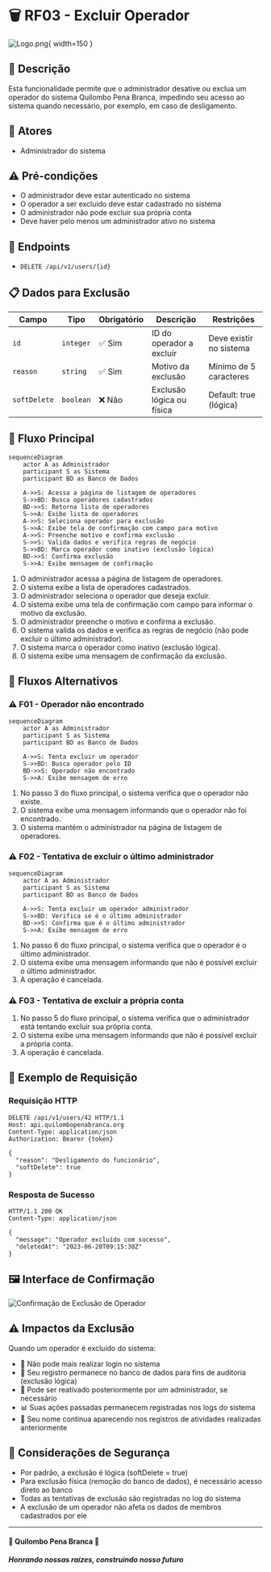 # 🗑️ RF03 - Excluir Operador

![Logo.png](Logo.png){ width=150 }

## 📝 Descrição

Esta funcionalidade permite que o administrador desative ou exclua um operador do sistema Quilombo Pena Branca, impedindo seu acesso ao sistema quando necessário, por exemplo, em caso de desligamento.

## 👑 Atores

- Administrador do sistema

## ⚠️ Pré-condições

- O administrador deve estar autenticado no sistema
- O operador a ser excluído deve estar cadastrado no sistema
- O administrador não pode excluir sua própria conta
- Deve haver pelo menos um administrador ativo no sistema

## 🔌 Endpoints

- `DELETE /api/v1/users/{id}`

## 📋 Dados para Exclusão

| Campo        | Tipo      | Obrigatório | Descrição                 | Restrições              |
|--------------|-----------|-------------|---------------------------|-------------------------|
| `id`         | `integer` | ✅ Sim       | ID do operador a excluir  | Deve existir no sistema |
| `reason`     | `string`  | ✅ Sim       | Motivo da exclusão        | Mínimo de 5 caracteres  |
| `softDelete` | `boolean` | ❌ Não       | Exclusão lógica ou física | Default: true (lógica)  |

## 🔄 Fluxo Principal

```mermaid
sequenceDiagram
    actor A as Administrador
    participant S as Sistema
    participant BD as Banco de Dados
    
    A->>S: Acessa a página de listagem de operadores
    S->>BD: Busca operadores cadastrados
    BD->>S: Retorna lista de operadores
    S->>A: Exibe lista de operadores
    A->>S: Seleciona operador para exclusão
    S->>A: Exibe tela de confirmação com campo para motivo
    A->>S: Preenche motivo e confirma exclusão
    S->>S: Valida dados e verifica regras de negócio
    S->>BD: Marca operador como inativo (exclusão lógica)
    BD->>S: Confirma exclusão
    S->>A: Exibe mensagem de confirmação
```

1. O administrador acessa a página de listagem de operadores.
2. O sistema exibe a lista de operadores cadastrados.
3. O administrador seleciona o operador que deseja excluir.
4. O sistema exibe uma tela de confirmação com campo para informar o motivo da exclusão.
5. O administrador preenche o motivo e confirma a exclusão.
6. O sistema valida os dados e verifica as regras de negócio (não pode excluir o último administrador).
7. O sistema marca o operador como inativo (exclusão lógica).
8. O sistema exibe uma mensagem de confirmação da exclusão.

## 🔀 Fluxos Alternativos

### ⚠️ F01 - Operador não encontrado

```mermaid
sequenceDiagram
    actor A as Administrador
    participant S as Sistema
    participant BD as Banco de Dados
    
    A->>S: Tenta excluir um operador
    S->>BD: Busca operador pelo ID
    BD->>S: Operador não encontrado
    S->>A: Exibe mensagem de erro
```

1. No passo 3 do fluxo principal, o sistema verifica que o operador não existe.
2. O sistema exibe uma mensagem informando que o operador não foi encontrado.
3. O sistema mantém o administrador na página de listagem de operadores.

### ⚠️ F02 - Tentativa de excluir o último administrador

```mermaid
sequenceDiagram
    actor A as Administrador
    participant S as Sistema
    participant BD as Banco de Dados
    
    A->>S: Tenta excluir um operador administrador
    S->>BD: Verifica se é o último administrador
    BD->>S: Confirma que é o último administrador
    S->>A: Exibe mensagem de erro
```

1. No passo 6 do fluxo principal, o sistema verifica que o operador é o último administrador.
2. O sistema exibe uma mensagem informando que não é possível excluir o último administrador.
3. A operação é cancelada.

### ⚠️ F03 - Tentativa de excluir a própria conta

1. No passo 5 do fluxo principal, o sistema verifica que o administrador está tentando excluir sua própria conta.
2. O sistema exibe uma mensagem informando que não é possível excluir a própria conta.
3. A operação é cancelada.

## 🧪 Exemplo de Requisição

### Requisição HTTP
```http
DELETE /api/v1/users/42 HTTP/1.1
Host: api.quilombopenabranca.org
Content-Type: application/json
Authorization: Bearer {token}

{
  "reason": "Desligamento do funcionário",
  "softDelete": true
}
```

### Resposta de Sucesso
```http
HTTP/1.1 200 OK
Content-Type: application/json

{
  "message": "Operador excluído com sucesso",
  "deletedAt": "2023-06-20T09:15:30Z"
}
```

## 🖼️ Interface de Confirmação

![Confirmação de Exclusão de Operador](https://via.placeholder.com/600x400.png?text=Confirmação+de+Exclusão+de+Operador)

## ⚠️ Impactos da Exclusão

Quando um operador é excluído do sistema:

- 🚫 Não pode mais realizar login no sistema
- 📝 Seu registro permanece no banco de dados para fins de auditoria (exclusão lógica)
- 🔄 Pode ser reativado posteriormente por um administrador, se necessário
- 📊 Suas ações passadas permanecem registradas nos logs do sistema
- 👤 Seu nome continua aparecendo nos registros de atividades realizadas anteriormente

## 🔐 Considerações de Segurança

- Por padrão, a exclusão é lógica (softDelete = true)
- Para exclusão física (remoção do banco de dados), é necessário acesso direto ao banco
- Todas as tentativas de exclusão são registradas no log do sistema
- A exclusão de um operador não afeta os dados de membros cadastrados por ele

---

  #### 🌙 Quilombo Pena Branca 🌙
  ***Honrando nossas raízes, construindo nosso futuro***
